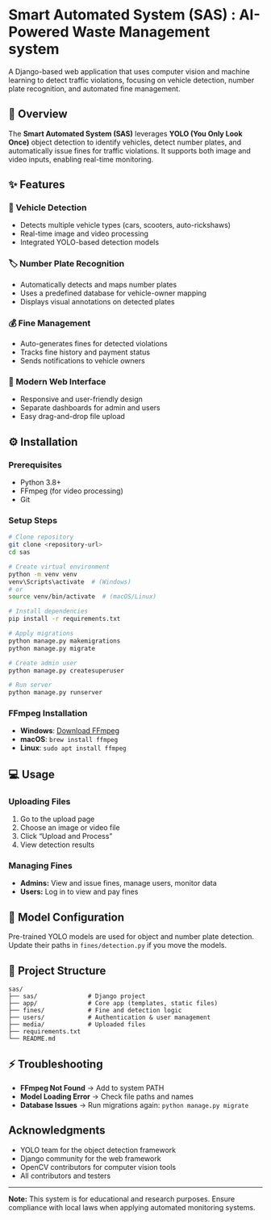 
# Smart Automated System (SAS) : AI-Powered Waste Management system

A Django-based web application that uses computer vision and machine learning to detect traffic violations, focusing on vehicle detection, number plate recognition, and automated fine management.

## 🚀 Overview

The **Smart Automated System (SAS)** leverages **YOLO (You Only Look Once)** object detection to identify vehicles, detect number plates, and automatically issue fines for traffic violations. It supports both image and video inputs, enabling real-time monitoring.

## ✨ Features

### 🚗 Vehicle Detection

* Detects multiple vehicle types (cars, scooters, auto-rickshaws)
* Real-time image and video processing
* Integrated YOLO-based detection models

### 🏷️ Number Plate Recognition

* Automatically detects and maps number plates
* Uses a predefined database for vehicle-owner mapping
* Displays visual annotations on detected plates

### 💰 Fine Management

* Auto-generates fines for detected violations
* Tracks fine history and payment status
* Sends notifications to vehicle owners

### 🎨 Modern Web Interface

* Responsive and user-friendly design
* Separate dashboards for admin and users
* Easy drag-and-drop file upload

## ⚙️ Installation

### Prerequisites

* Python 3.8+
* FFmpeg (for video processing)
* Git

### Setup Steps

```bash
# Clone repository
git clone <repository-url>
cd sas

# Create virtual environment
python -m venv venv
venv\Scripts\activate  # (Windows)
# or
source venv/bin/activate  # (macOS/Linux)

# Install dependencies
pip install -r requirements.txt

# Apply migrations
python manage.py makemigrations
python manage.py migrate

# Create admin user
python manage.py createsuperuser

# Run server
python manage.py runserver
```

### FFmpeg Installation

* **Windows**: [Download FFmpeg](https://ffmpeg.org/download.html) 
* **macOS**: `brew install ffmpeg`
* **Linux**: `sudo apt install ffmpeg`

## 💻 Usage

### Uploading Files

1. Go to the upload page
2. Choose an image or video file
3. Click “Upload and Process”
4. View detection results

### Managing Fines

* **Admins:** View and issue fines, manage users, monitor data
* **Users:** Log in to view and pay fines

## 🧠 Model Configuration

Pre-trained YOLO models are used for object and number plate detection.
Update their paths in `fines/detection.py` if you move the models.

## 📁 Project Structure

```
sas/
├── sas/              # Django project
├── app/              # Core app (templates, static files)
├── fines/            # Fine and detection logic
├── users/            # Authentication & user management
├── media/            # Uploaded files
├── requirements.txt
└── README.md
```

## ⚡ Troubleshooting

* **FFmpeg Not Found** → Add to system PATH
* **Model Loading Error** → Check file paths and names
* **Database Issues** → Run migrations again: `python manage.py migrate`

## Acknowledgments

- YOLO team for the object detection framework
- Django community for the web framework
- OpenCV contributors for computer vision tools
- All contributors and testers

---

**Note:** This system is for educational and research purposes. Ensure compliance with local laws when applying automated monitoring systems.
